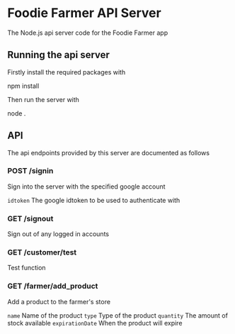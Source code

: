 # Foodie Farmer API Server

The Node.js api server code for the Foodie Farmer app

## Running the api server

Firstly install the required packages with

  npm install

Then run the server with

  node .

## API

The api endpoints provided by this server are documented as follows

### POST /signin

Sign into the server with the specified google account

`idtoken` The google idtoken to be used to authenticate with

### GET /signout

Sign out of any logged in accounts

### GET /customer/test

Test function

### GET /farmer/add_product

Add a product to the farmer's store

`name` Name of the product
`type` Type of the product
`quantity` The amount of stock available 
`expirationDate` When the product will expire
